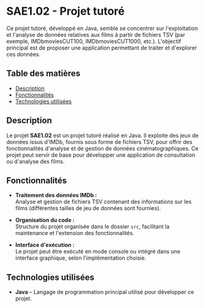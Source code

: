 # SAE1.02 - Projet tutoré

Ce projet tutoré, développé en Java, semble se concentrer sur l'exploitation et l'analyse de données relatives aux films à partir de fichiers TSV (par exemple, IMDbmoviesCUT100, IMDbmoviesCUT1000, etc.). L'objectif principal est de proposer une application permettant de traiter et d'explorer ces données.

## Table des matières

- [Description](#description)
- [Fonctionnalités](#fonctionnalités)
- [Technologies utilisées](#technologies-utilisées)

## Description

Le projet **SAE1.02** est un projet tutoré réalisé en Java. Il exploite des jeux de données issus d'IMDb, fournis sous forme de fichiers TSV, pour offrir des fonctionnalités d'analyse et de gestion de données cinématographiques. Ce projet peut servir de base pour développer une application de consultation ou d'analyse des films.

## Fonctionnalités

- **Traitement des données IMDb :**  
  Analyse et gestion de fichiers TSV contenant des informations sur les films (différentes tailles de jeu de données sont fournies).
  
- **Organisation du code :**  
  Structure du projet organisée dans le dossier `src`, facilitant la maintenance et l'extension des fonctionnalités.

- **Interface d'exécution :**  
  Le projet peut être exécuté en mode console ou intégré dans une interface graphique, selon l'implémentation choisie.

## Technologies utilisées

- **Java** – Langage de programmation principal utilisé pour développer ce projet.
